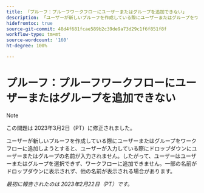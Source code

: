 ```yaml
---
title: 「プルーフ：プルーフワークフローにユーザーまたはグループを追加できない」
description: 「ユーザーが新しいプルーフを作成している際にユーザーまたはグループをワークフローに追加しようとすると、ユーザーが入力している際にドロップダウンにユーザーまたはグループの名前が入力されません。したがって、ユーザーはユーザーまたはグループを選択できず、ワークフローに追加できません。一部の名前がドロップダウンに表示されず、他の名前が表示される場合があります。」
hidefromtoc: true
source-git-commit: 48d4f681fcae589b2c39de9a73d29c1f6f851f8f
workflow-type: tm+mt
source-wordcount: '160'
ht-degree: 100%

---
```



# プルーフ：プルーフワークフローにユーザーまたはグループを追加できない

>[!NOTE]
>
>この問題は 2023年3月2日（PT）に修正されました。

ユーザーが新しいプルーフを作成している際にユーザーまたはグループをワークフローに追加しようとすると、ユーザーが入力している際にドロップダウンにユーザーまたはグループの名前が入力されません。したがって、ユーザーはユーザーまたはグループを選択できず、ワークフローに追加できません。一部の名前がドロップダウンに表示されず、他の名前が表示される場合があります。

_最初に報告されたのは 2023年2月22日（PT）です。_

